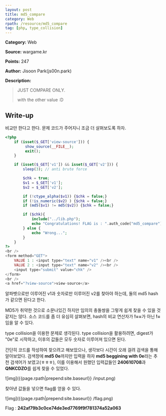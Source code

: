 ```yaml
---
layout: post
title: md5_compare
category: Web
rpath: /resource/md5_compare
tag: [php, type_collision] 
---
```


**Category:** Web

**Source:** wargame.kr

**Points:** 247

**Author:** Jisoon Park(js00n.park)

**Description:** 

> JUST COMPARE ONLY.
> 
> with the other value :D

## Write-up

비교만 한다고 한다. 문제 코드가 주어지니 조금 더 살펴보도록 하자.

```php
<?php
    if (isset($_GET['view-source'])) {
         show_source(__FILE__);
         exit();
    }

    if (isset($_GET['v1']) && isset($_GET['v2'])) {
        sleep(3); // anti brute force

        $chk = true;
        $v1 = $_GET['v1'];
        $v2 = $_GET['v2'];

        if (!ctype_alpha($v1)) {$chk = false;}
        if (!is_numeric($v2) ) {$chk = false;}
        if (md5($v1) != md5($v2)) {$chk = false;}

        if ($chk){
            include("../lib.php");
            echo "Congratulations! FLAG is : ".auth_code("md5_compare");
        } else {
            echo "Wrong...";
        }
    }
?>
<br />
<form method="GET">
    VALUE 1 : <input type="text" name="v1" /><br />
    VALUE 2 : <input type="text" name="v2" /><br />
    <input type="submit" value="chk" />
</form>
<br />
<a href="?view-source">view-source</a>
```

알파벳으로만 이루어진 v1과 숫자로만 이루어진 v2를 찾아야 하는데, 둘의 md5 hash가 같으면 된다고 한다.

MD5가 취약한 것으로 소문나있긴 하지만 임의의 충돌쌍을 그렇게 쉽게 찾을 수 있을 것 같지는 않다. 소스 코드를 좀 더 유심히 살펴보면, hash의 비교 연산자가 <b>!==</b>가 아닌 <b>!=</b>임을 알 수 있다.

type collision을 이용한 문제로 생각된다. type collision을 활용하려면, digest가 "0e"로 시작하고, 이후의 값들은 모두 숫자로 이루어져 있으면 된다.

간단히 코드를 작성하여 찾으려고 해보았으나, 생각보다 시간이 오래 걸려 검색을 통해 알아보았다. 검색창에 **md5 0e**까지만 입력을 하자 **md5 beggining with 0e**라는 추천 검색어가 보였고(ㅎㅎㅎ), 이를 이용해서 원했던 입력값들인 **240610708**과 **QNKCDZO**를 쉽게 찾을 수 있었다.

![img]({{page.rpath|prepend:site.baseurl}}
/input.png)

찾아낸 값들을 넣으면 flag를 얻을 수 있다.

![img]({{page.rpath|prepend:site.baseurl}}
/flag.png)

Flag : **242af79b3c0ce74de3ed7769f9f781374a52a063**
